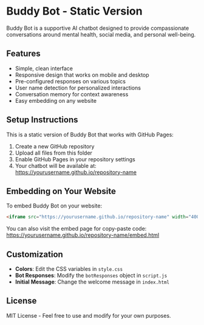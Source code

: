 # Buddy Bot - Static Version

Buddy Bot is a supportive AI chatbot designed to provide compassionate conversations around mental health, social media, and personal well-being.

## Features

- Simple, clean interface
- Responsive design that works on mobile and desktop
- Pre-configured responses on various topics
- User name detection for personalized interactions
- Conversation memory for context awareness
- Easy embedding on any website

## Setup Instructions

This is a static version of Buddy Bot that works with GitHub Pages:

1. Create a new GitHub repository
2. Upload all files from this folder
3. Enable GitHub Pages in your repository settings
4. Your chatbot will be available at: https://yourusername.github.io/repository-name

## Embedding on Your Website

To embed Buddy Bot on your website:

```html
<iframe src="https://yourusername.github.io/repository-name" width="400" height="600" frameborder="0"></iframe>
```

You can also visit the embed page for copy-paste code: https://yourusername.github.io/repository-name/embed.html

## Customization

- **Colors**: Edit the CSS variables in `style.css`
- **Bot Responses**: Modify the `botResponses` object in `script.js`
- **Initial Message**: Change the welcome message in `index.html`

## License

MIT License - Feel free to use and modify for your own purposes.